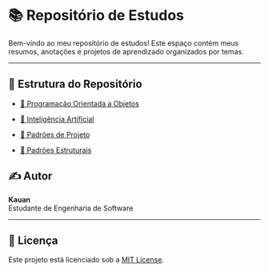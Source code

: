 # 📚 Repositório de Estudos

Bem-vindo ao meu repositório de estudos! Este espaço contém meus resumos, anotações e projetos de aprendizado organizados por temas.

---

## 📁 Estrutura do Repositório

- [📂 Programação Orientada a Objetos](./poo/introducao.md)

- [📂 Inteligência Artificial](Inteligência-artificial/introducao.md)
- [📂 Padrões de Projeto](./padroes-de-projeto)
- [📂 Padrões Estruturais](./padroes-estruturais)





## ✍️ Autor

**Kauan**  
Estudante de Engenharia de Software  


---

## 📜 Licença

Este projeto está licenciado sob a [MIT License](./LICENSE).
